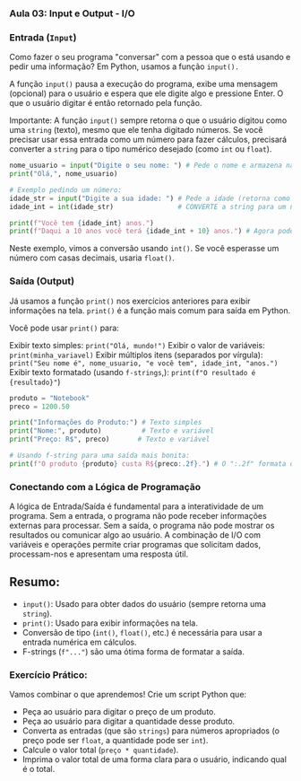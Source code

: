 ### Aula 03: Input e Output - I/O


### Entrada (`Input`)
Como fazer o seu programa "conversar" com a pessoa que o está usando e pedir uma informação? Em Python, usamos a função `input().`

A função `input()` pausa a execução do programa, exibe uma mensagem (opcional) para o usuário e espera que ele digite algo e pressione Enter. O que o usuário digitar é então retornado pela função.

Importante: A função `input()` sempre retorna o que o usuário digitou como uma `string` (texto), mesmo que ele tenha digitado números. Se você precisar usar essa entrada como um número para fazer cálculos, precisará converter a `string` para o tipo numérico desejado (como `int` ou `float`).

```py
nome_usuario = input("Digite o seu nome: ") # Pede o nome e armazena na variável nome_usuario
print("Olá,", nome_usuario)

# Exemplo pedindo um número:
idade_str = input("Digite a sua idade: ") # Pede a idade (retorna como texto)
idade_int = int(idade_str)                # CONVERTE a string para um número inteiro

print(f"Você tem {idade_int} anos.")
print(f"Daqui a 10 anos você terá {idade_int + 10} anos.") # Agora podemos fazer cálculos!
```

Neste exemplo, vimos a conversão usando `int()`. Se você esperasse um número com casas decimais, usaria `float()`.

### Saída (Output)
Já usamos a função `print()` nos exercícios anteriores para exibir informações na tela. `print()` é a função mais comum para saída em Python.

Você pode usar `print()` para:

Exibir texto simples: `print("Olá, mundo!")`
Exibir o valor de variáveis: `print(minha_variavel)`
Exibir múltiplos itens (separados por vírgula): `print("Seu nome é", nome_usuario, "e você tem", idade_int, "anos.")`
Exibir texto formatado (usando `f-strings`,): `print(f"O resultado é {resultado}"`)

```py
produto = "Notebook"
preco = 1200.50

print("Informações do Produto:") # Texto simples
print("Nome:", produto)          # Texto e variável
print("Preço: R$", preco)       # Texto e variável

# Usando f-string para uma saída mais bonita:
print(f"O produto {produto} custa R${preco:.2f}.") # O ":.2f" formata o float para 2 casas decimais
```

### Conectando com a Lógica de Programação
A lógica de Entrada/Saída é fundamental para a interatividade de um programa. Sem a entrada, o programa não pode receber informações externas para processar. Sem a saída, o programa não pode mostrar os resultados ou comunicar algo ao usuário. A combinação de I/O com variáveis e operações permite criar programas que solicitam dados, processam-nos e apresentam uma resposta útil.

## Resumo:
- `input()`: Usado para obter dados do usuário (sempre retorna uma `string`).
- `print()`: Usado para exibir informações na tela.
- Conversão de tipo (`int()`, `float()`, etc.) é necessária para usar a entrada numérica em cálculos.
- F-strings (`f"..."`) são uma ótima forma de formatar a saída.

### Exercício Prático:
Vamos combinar o que aprendemos! Crie um script Python que:

- Peça ao usuário para digitar o preço de um produto.
- Peça ao usuário para digitar a quantidade desse produto.
- Converta as entradas (que são `strings`) para números apropriados (o preço pode ser `float`, a quantidade pode ser `int`).
- Calcule o valor total (`preço * quantidade`).
- Imprima o valor total de uma forma clara para o usuário, indicando qual é o total.